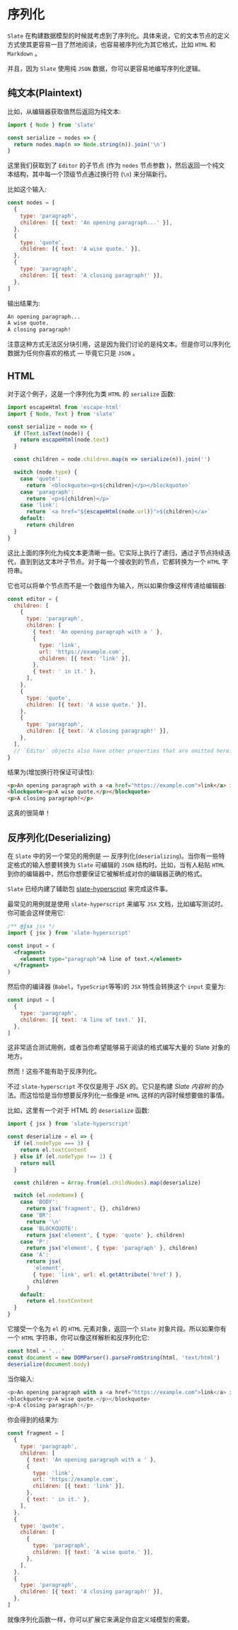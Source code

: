 # 序列化

`Slate` 在构建数据模型的时候就考虑到了序列化。具体来说，它的文本节点的定义方式使其更容易一目了然地阅读，也容易被序列化为其它格式，比如 `HTML` 和 `Markdown` 。

并且，因为 `Slate` 使用纯 `JSON` 数据，你可以更容易地编写序列化逻辑。

## 纯文本(Plaintext)

比如，从编辑器获取值然后返回为纯文本:

```js
import { Node } from 'slate'

const serialize = nodes => {
  return nodes.map(n => Node.string(n)).join('\n')
}
```

这里我们获取到了 `Editor` 的子节点 (作为 `nodes` 节点参数 )，然后返回一个纯文本结构，其中每一个顶级节点通过换行符 (`\n`) 来分隔新行。

比如这个输入:

```js
const nodes = [
  {
    type: 'paragraph',
    children: [{ text: 'An opening paragraph...' }],
  },
  {
    type: 'quote',
    children: [{ text: 'A wise quote.' }],
  },
  {
    type: 'paragraph',
    children: [{ text: 'A closing paragraph!' }],
  },
]
```

输出结果为:

```txt
An opening paragraph...
A wise quote.
A closing paragraph!
```

注意这种方式无法区分块引用，这是因为我们讨论的是纯文本。但是你可以序列化数据为任何你喜欢的格式 — 毕竟它只是 `JSON` 。

## HTML

对于这个例子，这是一个序列化为类 `HTML` 的 `serialize` 函数:

```js
import escapeHtml from 'escape-html'
import { Node, Text } from 'slate'

const serialize = node => {
  if (Text.isText(node)) {
    return escapeHtml(node.text)
  }

  const children = node.children.map(n => serialize(n)).join('')

  switch (node.type) {
    case 'quote':
      return `<blockquote><p>${children}</p></blockquote>`
    case 'paragraph':
      return `<p>${children}</p>`
    case 'link':
      return `<a href="${escapeHtml(node.url)}">${children}</a>`
    default:
      return children
  }
}
```

这比上面的序列化为纯文本更清晰一些。它实际上执行了递归，通过子节点持续迭代，直到到达文本叶子节点。对于每一个接收到的节点，它都转换为一个 `HTML` 字符串。

它也可以将单个节点而不是一个数组作为输入，所以如果你像这样传递给编辑器:

```js
const editor = {
  children: [
    {
      type: 'paragraph',
      children: [
        { text: 'An opening paragraph with a ' },
        {
          type: 'link',
          url: 'https://example.com',
          children: [{ text: 'link' }],
        },
        { text: ' in it.' },
      ],
    },
    {
      type: 'quote',
      children: [{ text: 'A wise quote.' }],
    },
    {
      type: 'paragraph',
      children: [{ text: 'A closing paragraph!' }],
    },
  ],
  // `Editor` objects also have other properties that are omitted here...
}
```

结果为(增加换行符保证可读性):

```html
<p>An opening paragraph with a <a href="https://example.com">link</a> in it.</p>
<blockquote><p>A wise quote.</p></blockquote>
<p>A closing paragraph!</p>
```

这真的很简单！

## 反序列化(Deserializing)

在 `Slate` 中的另一个常见的用例是 — 反序列化(`deserializing`)。当你有一些特定格式的输入想要转换为 `Slate` 可编辑的 `JSON` 结构时。比如，当有人粘贴 `HTML` 到你的编辑器中，然后你想要保证它被解析成对你的编辑器正确的格式。

`Slate` 已经内建了辅助包 [slate-hyperscript](../libraries/slate-hyperscript.md) 来完成这件事。

最常见的用例就是使用 `slate-hyperscript` 来编写 `JSX` 文档，比如编写测试时。你可能会这样使用它:

```jsx
/** @jsx jsx */
import { jsx } from 'slate-hyperscript'

const input = (
  <fragment>
    <element type="paragraph">A line of text.</element>
  </fragment>
)
```

然后你的编译器 (`Babel`，`TypeScript`等等)的 `JSX` 特性会转换这个 `input` 变量为:

```js
const input = [
  {
    type: 'paragraph',
    children: [{ text: 'A line of text.' }],
  },
]
```

这非常适合测试用例，或者当你希望能够易于阅读的格式编写大量的 Slate 对象的地方。

然而！这些不能有助于反序列化。

不过 `slate-hyperscript` 不仅仅是用于 JSX 的。它只是构建 _Slate 内容树_ 的办法。而这恰恰是当你想要反序列化一些像是 `HTML` 这样的内容时候想要做的事情。

比如，这里有一个对于 HTML 的 `deserialize` 函数:

```js
import { jsx } from 'slate-hyperscript'

const deserialize = el => {
  if (el.nodeType === 3) {
    return el.textContent
  } else if (el.nodeType !== 1) {
    return null
  }

  const children = Array.from(el.childNodes).map(deserialize)

  switch (el.nodeName) {
    case 'BODY':
      return jsx('fragment', {}, children)
    case 'BR':
      return '\n'
    case 'BLOCKQUOTE':
      return jsx('element', { type: 'quote' }, children)
    case 'P':
      return jsx('element', { type: 'paragraph' }, children)
    case 'A':
      return jsx(
        'element',
        { type: 'link', url: el.getAttribute('href') },
        children
      )
    default:
      return el.textContent
  }
}
```

它接受一个名为 `el` 的 `HTML` 元素对象，返回一个 `Slate` 对象片段。所以如果你有一个 `HTML` 字符串，你可以像这样解析和反序列化它:

```js
const html = '...'
const document = new DOMParser().parseFromString(html, 'text/html')
deserialize(document.body)
```

当你输入:

```js
<p>An opening paragraph with a <a href="https://example.com">link</a> in it.</p>
<blockquote><p>A wise quote.</p></blockquote>
<p>A closing paragraph!</p>
```

你会得到的结果为:

```js
const fragment = [
  {
    type: 'paragraph',
    children: [
      { text: 'An opening paragraph with a ' },
      {
        type: 'link',
        url: 'https://example.com',
        children: [{ text: 'link' }],
      },
      { text: ' in it.' },
    ],
  },
  {
    type: 'quote',
    children: [
      {
        type: 'paragraph',
        children: [{ text: 'A wise quote.' }],
      },
    ],
  },
  {
    type: 'paragraph',
    children: [{ text: 'A closing paragraph!' }],
  },
]
```

就像序列化函数一样，你可以扩展它来满足你自定义域模型的需要。
